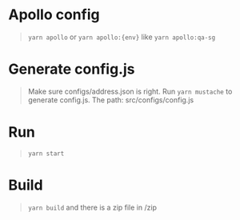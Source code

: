 # Apollo config

> `yarn apollo` or `yarn apollo:{env}` like `yarn apollo:qa-sg`

# Generate config.js

> Make sure configs/address.json is right. Run `yarn mustache` to generate config.js. The path: src/configs/config.js

# Run

> `yarn start`

# Build

> `yarn build` and there is a zip file in /zip